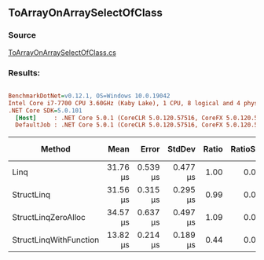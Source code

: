 ﻿## ToArrayOnArraySelectOfClass

### Source
[ToArrayOnArraySelectOfClass.cs](../../src/StructLinq.Benchmark/ToArrayOnArraySelectOfClass.cs)

### Results:
``` ini

BenchmarkDotNet=v0.12.1, OS=Windows 10.0.19042
Intel Core i7-7700 CPU 3.60GHz (Kaby Lake), 1 CPU, 8 logical and 4 physical cores
.NET Core SDK=5.0.101
  [Host]     : .NET Core 5.0.1 (CoreCLR 5.0.120.57516, CoreFX 5.0.120.57516), X64 RyuJIT
  DefaultJob : .NET Core 5.0.1 (CoreCLR 5.0.120.57516, CoreFX 5.0.120.57516), X64 RyuJIT


```
|                 Method |     Mean |    Error |   StdDev | Ratio | RatioSD |  Gen 0 |  Gen 1 | Gen 2 | Allocated | Code Size |
|----------------------- |---------:|---------:|---------:|------:|--------:|-------:|-------:|------:|----------:|----------:|
|                   Linq | 31.76 μs | 0.539 μs | 0.477 μs |  1.00 |    0.00 | 9.5215 | 1.1902 |     - |  39.13 KB |   0.05 KB |
|             StructLinq | 31.56 μs | 0.315 μs | 0.295 μs |  0.99 |    0.02 | 9.5215 | 1.1902 |     - |  39.15 KB |   0.44 KB |
|    StructLinqZeroAlloc | 34.57 μs | 0.637 μs | 0.497 μs |  1.09 |    0.02 | 9.5215 | 1.1597 |     - |  39.09 KB |   0.05 KB |
| StructLinqWithFunction | 13.82 μs | 0.214 μs | 0.189 μs |  0.44 |    0.01 | 9.5215 | 1.1902 |     - |  39.09 KB |   0.05 KB |
